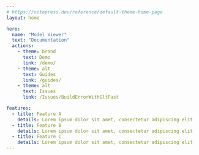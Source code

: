 ```yaml
---
# https://vitepress.dev/reference/default-theme-home-page
layout: home

hero:
  name: "Model Viewer"
  text: "Documentation"
  actions:
    - theme: brand
      text: Demo
      link: /demo/
    - theme: alt
      text: Guides
      link: /guides/
    - theme: alt
      text: Issues
      link: /Issues/BuildErrorWithGltFast

features:
  - title: Feature A
    details: Lorem ipsum dolor sit amet, consectetur adipiscing elit
  - title: Feature B
    details: Lorem ipsum dolor sit amet, consectetur adipiscing elit
  - title: Feature C
    details: Lorem ipsum dolor sit amet, consectetur adipiscing elit
---
```


